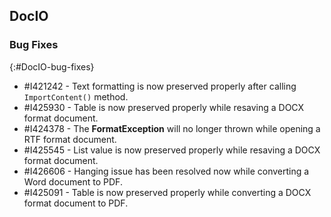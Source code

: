 ## DocIO

### Bug Fixes
{:#DocIO-bug-fixes}

* \#I421242 - Text formatting is now preserved properly after calling `ImportContent()` method.
* \#I425930 - Table is now preserved properly while resaving a DOCX format document.
* \#I424378 - The **FormatException** will no longer thrown while opening a RTF format document.
* \#I425545 - List value is now preserved properly while resaving a DOCX format document.
* \#I426606 - Hanging issue has been resolved now while converting a Word document to PDF.
* \#I425091 - Table is now preserved properly while converting a DOCX format document to PDF.